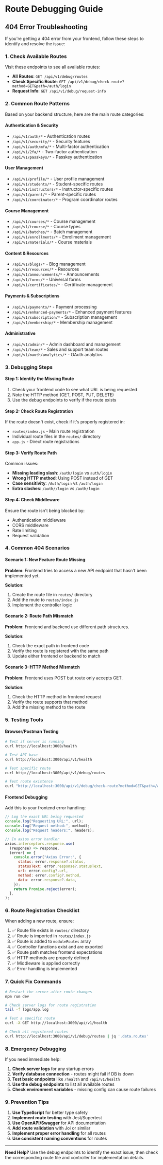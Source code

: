 # Route Debugging Guide

## 404 Error Troubleshooting

If you're getting a 404 error from your frontend, follow these steps to identify and resolve the issue:

### 1. Check Available Routes

Visit these endpoints to see all available routes:

- **All Routes**: `GET /api/v1/debug/routes`
- **Check Specific Route**: `GET /api/v1/debug/check-route?method=GET&path=/auth/login`
- **Request Info**: `GET /api/v1/debug/request-info`

### 2. Common Route Patterns

Based on your backend structure, here are the main route categories:

#### Authentication & Security

- `/api/v1/auth/*` - Authentication routes
- `/api/v1/security/*` - Security features
- `/api/v1/auth/mfa/*` - Multi-factor authentication
- `/api/v1/2fa/*` - Two-factor authentication
- `/api/v1/passkeys/*` - Passkey authentication

#### User Management

- `/api/v1/profile/*` - User profile management
- `/api/v1/students/*` - Student-specific routes
- `/api/v1/instructors/*` - Instructor-specific routes
- `/api/v1/parent/*` - Parent-specific routes
- `/api/v1/coordinator/*` - Program coordinator routes

#### Course Management

- `/api/v1/courses/*` - Course management
- `/api/v1/tcourse/*` - Course types
- `/api/v1/batches/*` - Batch management
- `/api/v1/enrollments/*` - Enrollment management
- `/api/v1/materials/*` - Course materials

#### Content & Resources

- `/api/v1/blogs/*` - Blog management
- `/api/v1/resources/*` - Resources
- `/api/v1/announcements/*` - Announcements
- `/api/v1/forms/*` - Universal forms
- `/api/v1/certificates/*` - Certificate management

#### Payments & Subscriptions

- `/api/v1/payments/*` - Payment processing
- `/api/v1/enhanced-payments/*` - Enhanced payment features
- `/api/v1/subscription/*` - Subscription management
- `/api/v1/membership/*` - Membership management

#### Administrative

- `/api/v1/admin/*` - Admin dashboard and management
- `/api/v1/team/*` - Sales and support team routes
- `/api/v1/oauth/analytics/*` - OAuth analytics

### 3. Debugging Steps

#### Step 1: Identify the Missing Route

1. Check your frontend code to see what URL is being requested
2. Note the HTTP method (GET, POST, PUT, DELETE)
3. Use the debug endpoints to verify if the route exists

#### Step 2: Check Route Registration

If the route doesn't exist, check if it's properly registered in:

- `routes/index.js` - Main route registration
- Individual route files in the `routes/` directory
- `app.js` - Direct route registrations

#### Step 3: Verify Route Path

Common issues:

- **Missing leading slash**: `/auth/login` vs `auth/login`
- **Wrong HTTP method**: Using POST instead of GET
- **Case sensitivity**: `/Auth/login` vs `/auth/login`
- **Extra slashes**: `/auth//login` vs `/auth/login`

#### Step 4: Check Middleware

Ensure the route isn't being blocked by:

- Authentication middleware
- CORS middleware
- Rate limiting
- Request validation

### 4. Common 404 Scenarios

#### Scenario 1: New Feature Route Missing

**Problem**: Frontend tries to access a new API endpoint that hasn't been implemented yet.

**Solution**:

1. Create the route file in `routes/` directory
2. Add the route to `routes/index.js`
3. Implement the controller logic

#### Scenario 2: Route Path Mismatch

**Problem**: Frontend and backend use different path structures.

**Solution**:

1. Check the exact path in frontend code
2. Verify the route is registered with the same path
3. Update either frontend or backend to match

#### Scenario 3: HTTP Method Mismatch

**Problem**: Frontend uses POST but route only accepts GET.

**Solution**:

1. Check the HTTP method in frontend request
2. Verify the route supports that method
3. Add the missing method to the route

### 5. Testing Tools

#### Browser/Postman Testing

```bash
# Test if server is running
curl http://localhost:3000/health

# Test API base
curl http://localhost:3000/api/v1/health

# Test specific route
curl http://localhost:3000/api/v1/debug/routes

# Test route existence
curl "http://localhost:3000/api/v1/debug/check-route?method=GET&path=/auth/login"
```

#### Frontend Debugging

Add this to your frontend error handling:

```javascript
// Log the exact URL being requested
console.log("Requesting URL:", url);
console.log("Request method:", method);
console.log("Request headers:", headers);

// In axios error handler
axios.interceptors.response.use(
  (response) => response,
  (error) => {
    console.error("Axios Error:", {
      status: error.response?.status,
      statusText: error.response?.statusText,
      url: error.config?.url,
      method: error.config?.method,
      data: error.response?.data,
    });
    return Promise.reject(error);
  },
);
```

### 6. Route Registration Checklist

When adding a new route, ensure:

1. ✅ Route file exists in `routes/` directory
2. ✅ Route is imported in `routes/index.js`
3. ✅ Route is added to `moduleRoutes` array
4. ✅ Controller functions exist and are exported
5. ✅ Route path matches frontend expectations
6. ✅ HTTP methods are properly defined
7. ✅ Middleware is applied correctly
8. ✅ Error handling is implemented

### 7. Quick Fix Commands

```bash
# Restart the server after route changes
npm run dev

# Check server logs for route registration
tail -f logs/app.log

# Test a specific route
curl -X GET http://localhost:3000/api/v1/health

# Check all registered routes
curl http://localhost:3000/api/v1/debug/routes | jq '.data.routes'
```

### 8. Emergency Debugging

If you need immediate help:

1. **Check server logs** for any startup errors
2. **Verify database connection** - routes might fail if DB is down
3. **Test basic endpoints** like `/health` and `/api/v1/health`
4. **Use the debug endpoints** to list all available routes
5. **Check environment variables** - missing config can cause route failures

### 9. Prevention Tips

1. **Use TypeScript** for better type safety
2. **Implement route testing** with Jest/Supertest
3. **Use OpenAPI/Swagger** for API documentation
4. **Add route validation** with Joi or similar
5. **Implement proper error handling** for all routes
6. **Use consistent naming conventions** for routes

---

**Need Help?** Use the debug endpoints to identify the exact issue, then check the corresponding route file and controller for implementation details.





